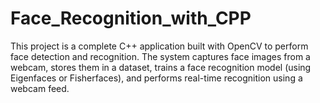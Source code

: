 # Face_Recognition_with_CPP
This project is a complete C++ application built with OpenCV to perform face detection and recognition. The system captures face images from a webcam, stores them in a dataset, trains a face recognition model (using Eigenfaces or Fisherfaces), and performs real-time recognition using a webcam feed.
